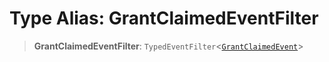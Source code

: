 # Type Alias: GrantClaimedEventFilter

> **GrantClaimedEventFilter**: `TypedEventFilter`\<[`GrantClaimedEvent`](GrantClaimedEvent.md)\>
